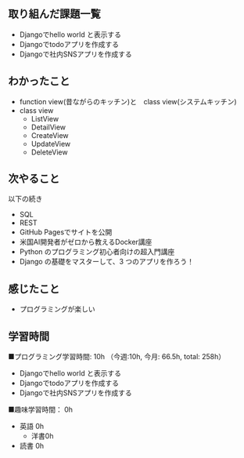 ## 取り組んだ課題一覧
- Djangoでhello world と表示する
- Djangoでtodoアプリを作成する
- Djangoで社内SNSアプリを作成する

## わかったこと
- function view(昔ながらのキッチン)と　class view(システムキッチン)
- class view
  - ListView
  - DetailView
  - CreateView
  - UpdateView
  - DeleteView

## 次やること
以下の続き
- SQL
- REST
- GitHub Pagesでサイトを公開
- 米国AI開発者がゼロから教えるDocker講座
- Python のプログラミング初心者向けの超入門講座
- Django の基礎をマスターして、3 つのアプリを作ろう！

## 感じたこと
- プログラミングが楽しい

## 学習時間
■プログラミング学習時間: 10h （今週:10h, 今月: 66.5h, total: 258h）
- Djangoでhello world と表示する
- Djangoでtodoアプリを作成する
- Djangoで社内SNSアプリを作成する

■趣味学習時間： 0h
- 英語 0h
  - 洋書0h
- 読書 0h

